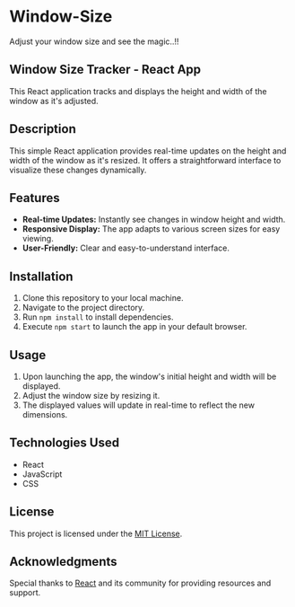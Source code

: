 # Window-Size
Adjust your window size and see the magic..!!

## Window Size Tracker - React App

This React application tracks and displays the height and width of the window as it's adjusted.

## Description

This simple React application provides real-time updates on the height and width of the window as it's resized. It offers a straightforward interface to visualize these changes dynamically.

## Features

- **Real-time Updates:** Instantly see changes in window height and width.
- **Responsive Display:** The app adapts to various screen sizes for easy viewing.
- **User-Friendly:** Clear and easy-to-understand interface.

## Installation

1. Clone this repository to your local machine.
2. Navigate to the project directory.
3. Run `npm install` to install dependencies.
4. Execute `npm start` to launch the app in your default browser.

## Usage

1. Upon launching the app, the window's initial height and width will be displayed.
2. Adjust the window size by resizing it.
3. The displayed values will update in real-time to reflect the new dimensions.

## Technologies Used

- React
- JavaScript
- CSS

## License

This project is licensed under the [MIT License](LICENSE).

## Acknowledgments

Special thanks to [React](https://reactjs.org/) and its community for providing resources and support.
